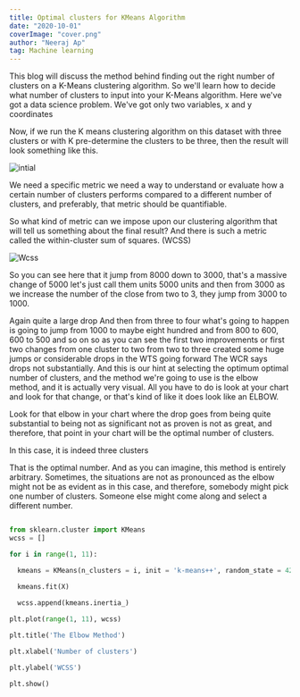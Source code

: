 ```yaml
---
title: Optimal clusters for KMeans Algorithm
date: "2020-10-01"
coverImage: "cover.png"
author: "Neeraj Ap"
tag: Machine learning
---
```



This blog will discuss the method behind finding out the right number of clusters on a K-Means clustering algorithm.
So we'll learn how to decide what number of clusters to input into your K-Means algorithm.
Here we've got a data science problem.
We've got only two variables, x and y coordinates

Now, if we run the K means clustering algorithm on this dataset with three clusters or with K pre-determine the clusters to be three, then the result will look something like this.

![intial](https://github.com/NEERAJAP2001/engineering-portal/tree/master/content/blog/Optimal-Clusters-KMeans/intial.png)


We need a specific metric we need a way to understand or evaluate how a certain number of clusters performs compared to a different number of clusters, and preferably, that metric should be quantifiable.

So what kind of metric can we impose upon our clustering algorithm that will tell us something about the final result?
And there is such a metric called the within-cluster sum of squares. (WCSS)







![Wcss](https://github.com/NEERAJAP2001/engineering-portal/tree/master/content/blog/Optimal-Clusters-KMeans/Wcss.png )


So you can see here that it jump from 8000 down to 3000, that's a massive change of 5000 let's just call them units 5000 units and then from 3000 as we increase the number of the close from two to 3, they jump from 3000 to 1000.

Again quite a large drop And then from three to four what's going to happen is going to jump from 1000 to maybe eight hundred and from 800 to 600, 600 to 500 and so on so as you can see the first two improvements or first two changes from one cluster to two from two to three created some huge jumps or considerable drops in the WTS going forward The WCR says drops not substantially. And this is our hint at selecting the optimum optimal number of clusters, and the method we're going to use is the elbow method, and it is actually very visual. All you have to do is look at your chart and look for that change, or that's kind of like it does look like an ELBOW.


Look for that elbow in your chart where the drop goes from being quite substantial to being not as significant not as proven is not as great, and therefore, that point in your chart will be the optimal number of clusters.


In this case, it is indeed three clusters

That is the optimal number. And as you can imagine, this method is entirely arbitrary.
Sometimes, the situations are not as pronounced as the elbow might not be as evident as in this case, and therefore, somebody might pick one number of clusters. Someone else might come along and select a different number.


```python

from sklearn.cluster import KMeans
wcss = []

for i in range(1, 11):

  kmeans = KMeans(n_clusters = i, init = 'k-means++', random_state = 42)

  kmeans.fit(X)
  
  wcss.append(kmeans.inertia_)

plt.plot(range(1, 11), wcss)

plt.title('The Elbow Method')

plt.xlabel('Number of clusters')

plt.ylabel('WCSS')

plt.show()
```


